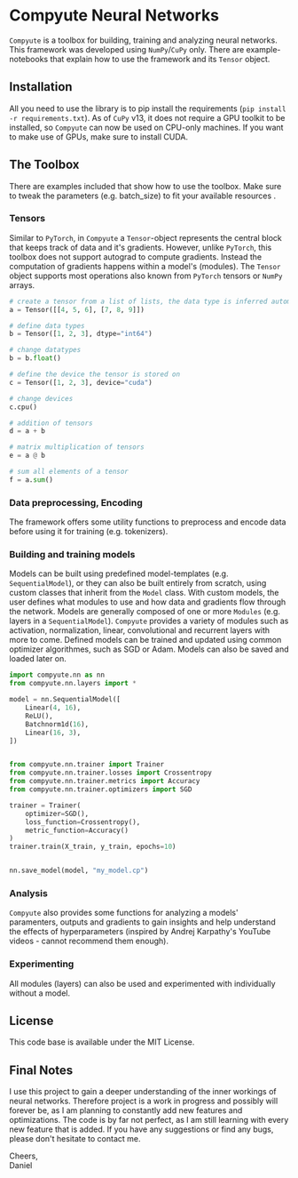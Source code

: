 # Compyute Neural Networks

`Compyute` is a toolbox for building, training and analyzing neural networks. This framework was developed using `NumPy`/`CuPy` only. There are example-notebooks that explain how to use the framework and its `Tensor` object.

## Installation

All you need to use the library is to pip install the requirements (`pip install -r requirements.txt`). As of `CuPy` v13, it does not require a GPU toolkit to be installed, so `Compyute` can now be used on CPU-only machines. If you want to make use of GPUs, make sure to install CUDA.

## The Toolbox

There are examples included that show how to use the toolbox. Make sure to tweak the parameters (e.g. batch_size) to fit your available resources .

### Tensors
Similar to `PyTorch`, in `Compyute` a `Tensor`-object represents the central block that keeps track of data and it's gradients. However, unlike `PyTorch`, this toolbox does not support autograd to compute gradients. Instead the computation of gradients happens within a model's (modules). The `Tensor` object supports most operations also known from `PyTorch` tensors or `NumPy` arrays.

```python
# create a tensor from a list of lists, the data type is inferred automatically
a = Tensor([[4, 5, 6], [7, 8, 9]])

# define data types
b = Tensor([1, 2, 3], dtype="int64")

# change datatypes
b = b.float()

# define the device the tensor is stored on
c = Tensor([1, 2, 3], device="cuda")

# change devices
c.cpu()

# addition of tensors
d = a + b

# matrix multiplication of tensors
e = a @ b

# sum all elements of a tensor
f = a.sum()
```

### Data preprocessing, Encoding
The framework offers some utility functions to preprocess and encode data before using it for training (e.g. tokenizers).

### Building and training models
Models can be built using predefined model-templates (e.g. `SequentialModel`), or they can also be built entirely from scratch, using custom classes that inherit from the `Model` class. With custom models, the user defines what modules to use and how data and gradients flow through the network. Models are generally composed of one or more `Modules` (e.g. layers in a `SequentialModel`). `Compyute` provides a variety of modules such as activation, normalization, linear, convolutional and recurrent layers with more to come. Defined models can be trained and updated using common optimizer algorithmes, such as SGD or Adam. Models can also be saved and loaded later on.

```python
import compyute.nn as nn
from compyute.nn.layers import *

model = nn.SequentialModel([
    Linear(4, 16),
    ReLU(),
    Batchnorm1d(16),
    Linear(16, 3),
])


from compyute.nn.trainer import Trainer
from compyute.nn.trainer.losses import Crossentropy
from compyute.nn.trainer.metrics import Accuracy
from compyute.nn.trainer.optimizers import SGD

trainer = Trainer(
    optimizer=SGD(),
    loss_function=Crossentropy(),
    metric_function=Accuracy()
)
trainer.train(X_train, y_train, epochs=10)


nn.save_model(model, "my_model.cp")
```

### Analysis
`Compyute` also provides some functions for analyzing a models' paramenters, outputs and gradients to gain insights and help understand the effects of hyperparameters (inspired by Andrej Karpathy's YouTube videos - cannot recommend them enough).

### Experimenting
All modules (layers) can also be used and experimented with individually without a model.

## License
This code base is available under the MIT License.

## Final Notes
I use this project to gain a deeper understanding of the inner workings of neural networks. Therefore project is a work in progress and possibly will forever be, as I am planning to constantly add new features and optimizations. The code is by far not perfect, as I am still learning with every new feature that is added. If you have any suggestions or find any bugs, please don't hesitate to contact me.

Cheers,<br>
Daniel

